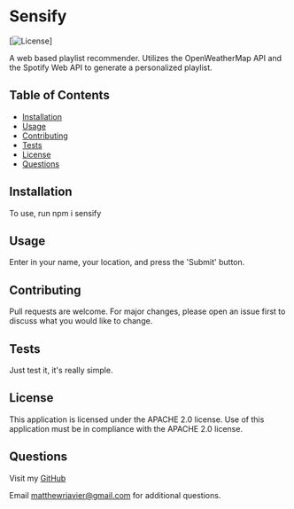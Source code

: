 

  # Sensify
  
  [![License](https://img.shields.io/badge/license-APACHE%202.0-blue.svg)]

  A web based playlist recommender. Utilizes the OpenWeatherMap API and the Spotify Web API to generate a personalized playlist.
  
  ## Table of Contents

  * [Installation](#install)
  * [Usage](#usage)
  * [Contributing](#contributing)
  * [Tests](#tests)
  * [License](#license)
  * [Questions](#questions)
  
  ## <a name="install"></a> Installation
  
  To use, run npm i sensify
  
  ## <a name="usage"></a> Usage
  
  Enter in your name, your location, and press the 'Submit' button.
  
  ## <a name="contributing"></a> Contributing
  
  Pull requests are welcome. For major changes, please open an issue first to discuss what you would like to change.
  
  ## <a name="tests"></a> Tests
  
  Just test it, it's really simple.

  ## <a name="license"></a> License

  This application is licensed under the APACHE 2.0 license. Use of this application must be in compliance with the APACHE 2.0 license.
  
  ## <a name="questioning"></a> Questions

  Visit my [GitHub](https://github.com/mattjavier)

  Email [matthewrjavier@gmail.com](matthewrjavier@gmail.com) for additional questions.
  